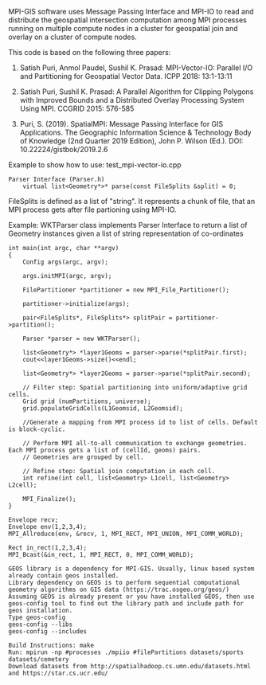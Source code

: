 MPI-GIS software uses Message Passing Interface and MPI-IO to read and distribute the geospatial intersection computation among MPI processes running on multiple compute nodes in a cluster for geospatial join and overlay on a cluster of compute nodes.

This code is based on the following three papers:

1) Satish Puri, Anmol Paudel, Sushil K. Prasad:
MPI-Vector-IO: Parallel I/O and Partitioning for Geospatial Vector Data. ICPP 2018: 13:1-13:11

2) Satish Puri, Sushil K. Prasad:
A Parallel Algorithm for Clipping Polygons with Improved Bounds and a Distributed Overlay Processing System Using MPI. CCGRID 2015: 576-585

3) Puri, S. (2019). SpatialMPI: Message Passing Interface for GIS Applications. The Geographic Information Science & Technology Body of Knowledge (2nd Quarter 2019 Edition), John P. Wilson (Ed.). DOI: 10.22224/gistbok/2019.2.6

Example to show how to use: test_mpi-vector-io.cpp
```
Parser Interface (Parser.h)
	virtual list<Geometry*>* parse(const FileSplits &split) = 0;
```
FileSplits is defined as a list of "string". It represents a chunk of file, that an MPI process gets after file partioning using MPI-IO.

Example: WKTParser class implements Parser Interface to return a list of Geometry instances given a list of string representation of co-ordinates

```
int main(int argc, char **argv) 
{	
    Config args(argc, argv); 
    
    args.initMPI(argc, argv);
    
    FilePartitioner *partitioner = new MPI_File_Partitioner();
	
    partitioner->initialize(args);
    
    pair<FileSplits*, FileSplits*> splitPair = partitioner->partition();
    
    Parser *parser = new WKTParser();
    
    list<Geometry*> *layer1Geoms = parser->parse(*splitPair.first);
    cout<<layer1Geoms->size()<<endl;
    
    list<Geometry*> *layer2Geoms = parser->parse(*splitPair.second);
    
    // Filter step: Spatial partitioning into uniform/adaptive grid cells.
    Grid grid (numPartitions, universe);
    grid.populateGridCells(L1Geomsid, L2Geomsid);

    //Generate a mapping from MPI process id to list of cells. Default is block-cyclic.
    
    // Perform MPI all-to-all communication to exchange geometries. Each MPI process gets a list of (cellId, geoms) pairs. 
    // Geometries are grouped by cell.
    
    // Refine step: Spatial join computation in each cell.
    int refine(int cell, list<Geometry> L1cell, list<Geometry> L2cell);
    
    MPI_Finalize();
}
```
```
Envelope recv;
Envelope env(1,2,3,4);    
MPI_Allreduce(env, &recv, 1, MPI_RECT, MPI_UNION, MPI_COMM_WORLD);

Rect in_rect(1,2,3,4);  
MPI_Bcast(&in_rect, 1, MPI_RECT, 0, MPI_COMM_WORLD);
```

```
GEOS library is a dependency for MPI-GIS. Usually, linux based system already contain geos installed.
Library dependency on GEOS is to perform sequential computational geometry algorithms on GIS data (https://trac.osgeo.org/geos/)
Assuming GEOS is already present or you have installed GEOS, then use geos-config tool to find out the library path and include path for geos installation.
Type geos-config
geos-config --libs
geos-config --includes
```

```
Build Instructions: make
Run: mpirun -np #processes ./mpiio #filePartitions datasets/sports datasets/cemetery 
Download datasets from http://spatialhadoop.cs.umn.edu/datasets.html and https://star.cs.ucr.edu/
```
